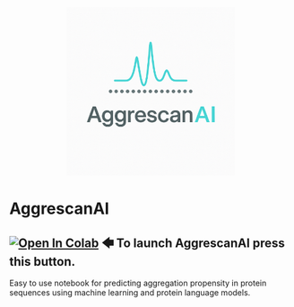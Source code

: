 <p align="center">
    <img src="docs/aggrescanai_logo.png" alt="AggrescanAI logo" width="300">
</p>

# AggrescanAI

[![Open In Colab](https://colab.research.google.com/assets/colab-badge.svg)](https://colab.research.google.com/github/alvaro-2/aggrescanai/blob/main/aggrescanai.ipynb) 🡄 To launch AggrescanAI press this button.    
---
Easy to use notebook for predicting aggregation propensity in protein sequences using machine learning and protein language models.